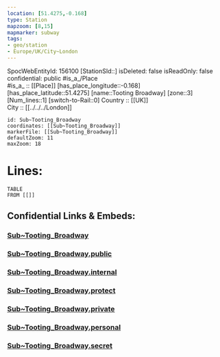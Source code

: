 ```yaml
---
location: [51.4275,-0.168] 
type: Station 
mapzoom: [8,15] 
mapmarker: subway 
tags:
- geo/station
- Europe/UK/City~London
---
```

SpocWebEntityId: 156100
[StationSId::] 
isDeleted: false
isReadOnly: false
confidential: public
#is_a_/Place  
#is_a_ :: [[Place]] 
[has_place_longitude::-0.168] 
[has_place_latitude::51.4275] 
[name::Tooting Broadway] 
[zone::3] 
[Num_lines::1] 
[switch-to-Rail::0] 
Country :: [[UK]]  
City :: [[../../../London]]  


```leaflet
id: Sub~Tooting_Broadway
coordinates: [[Sub~Tooting_Broadway]] 
markerFile: [[Sub~Tooting_Broadway]] 
defaultZoom: 11 
maxZoom: 18
```


# Lines: 
```dataview
TABLE 
FROM [[]] 
```


## Confidential Links & Embeds: 

### [Sub~Tooting_Broadway](/_Standards/Earth/Continent/Europe/Europe~North/UK/England/Regions~England/London,Greater/cities~GreaterLondon/Underground/Station/Sub~Tooting_Broadway.md) 

### [Sub~Tooting_Broadway.public](/_public/Earth/Continent/Europe/Europe~North/UK/England/Regions~England/London,Greater/cities~GreaterLondon/Underground/Station/Sub~Tooting_Broadway.public.md) 

### [Sub~Tooting_Broadway.internal](/_internal/Earth/Continent/Europe/Europe~North/UK/England/Regions~England/London,Greater/cities~GreaterLondon/Underground/Station/Sub~Tooting_Broadway.internal.md) 

### [Sub~Tooting_Broadway.protect](/_protect/Earth/Continent/Europe/Europe~North/UK/England/Regions~England/London,Greater/cities~GreaterLondon/Underground/Station/Sub~Tooting_Broadway.protect.md) 

### [Sub~Tooting_Broadway.private](/_private/Earth/Continent/Europe/Europe~North/UK/England/Regions~England/London,Greater/cities~GreaterLondon/Underground/Station/Sub~Tooting_Broadway.private.md) 

### [Sub~Tooting_Broadway.personal](/_personal/Earth/Continent/Europe/Europe~North/UK/England/Regions~England/London,Greater/cities~GreaterLondon/Underground/Station/Sub~Tooting_Broadway.personal.md) 

### [Sub~Tooting_Broadway.secret](/_secret/Earth/Continent/Europe/Europe~North/UK/England/Regions~England/London,Greater/cities~GreaterLondon/Underground/Station/Sub~Tooting_Broadway.secret.md)

